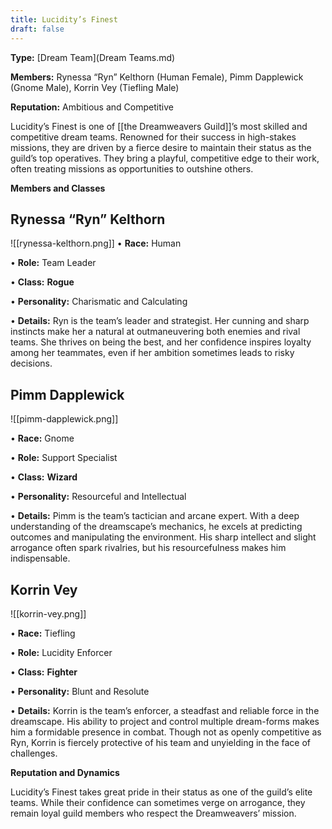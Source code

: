 ```yaml
---
title: Lucidity’s Finest
draft: false
---
```


**Type:** [Dream Team](Dream Teams.md)

**Members:** Rynessa “Ryn” Kelthorn (Human Female), Pimm Dapplewick (Gnome Male), Korrin Vey (Tiefling Male)

**Reputation:** Ambitious and Competitive

Lucidity’s Finest is one of [[the Dreamweavers Guild]]’s most skilled and competitive dream teams. Renowned for their success in high-stakes missions, they are driven by a fierce desire to maintain their status as the guild’s top operatives. They bring a playful, competitive edge to their work, often treating missions as opportunities to outshine others.

**Members and Classes**

## **Rynessa “Ryn” Kelthorn**

![[rynessa-kelthorn.png]]
• **Race:** Human

• **Role:** Team Leader

• **Class:** **Rogue**

• **Personality:** Charismatic and Calculating

• **Details:** Ryn is the team’s leader and strategist. Her cunning and sharp instincts make her a natural at outmaneuvering both enemies and rival teams. She thrives on being the best, and her confidence inspires loyalty among her teammates, even if her ambition sometimes leads to risky decisions.

## **Pimm Dapplewick**

![[pimm-dapplewick.png]]

• **Race:** Gnome

• **Role:** Support Specialist

• **Class:** **Wizard**

• **Personality:** Resourceful and Intellectual

• **Details:** Pimm is the team’s tactician and arcane expert. With a deep understanding of the dreamscape’s mechanics, he excels at predicting outcomes and manipulating the environment. His sharp intellect and slight arrogance often spark rivalries, but his resourcefulness makes him indispensable.

## **Korrin Vey**

![[korrin-vey.png]]

• **Race:** Tiefling

• **Role:** Lucidity Enforcer

• **Class:** **Fighter**

• **Personality:** Blunt and Resolute

• **Details:** Korrin is the team’s enforcer, a steadfast and reliable force in the dreamscape. His ability to project and control multiple dream-forms makes him a formidable presence in combat. Though not as openly competitive as Ryn, Korrin is fiercely protective of his team and unyielding in the face of challenges.

**Reputation and Dynamics**

Lucidity’s Finest takes great pride in their status as one of the guild’s elite teams. While their confidence can sometimes verge on arrogance, they remain loyal guild members who respect the Dreamweavers’ mission.